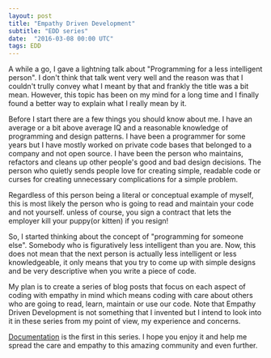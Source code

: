 ```yaml
---
layout: post
title: "Empathy Driven Development"
subtitle: "EDD series"
date:  "2016-03-08 00:00 UTC"
tags: EDD
---
```


A while a go, I gave a lightning talk about "Programming for a less
intelligent person". I don't think that talk went very well and the reason was that I couldn't
trully convey what I meant by that and frankly the title was a bit mean. However, this topic has been on my
mind for a long time and I finally found a better way to explain what I really mean
by it.

Before I start there are a few things you should know about me. I have an average or a bit above average IQ and a reasonable knowledge of
programming and design patterns. I have been a programmer for some years but I have mostly worked on private code bases that
belonged to a company and not open source. I have been the person who maintains, refactors and cleans up other people's
good and bad design decisions. The person who quietly sends people love for creating simple, readable code or
curses for creating unnecessary complications for a simple problem.

Regardless of this person being a literal or conceptual example of
myself, this is most likely the person who is going to read and maintain
your code and not yourself. unless of course, you sign a contract that lets the employer kill your puppy(or
kitten) if you resign!

So, I started thinking about the concept of "programming for someone
else". Somebody who is figuratively less intelligent than you are. Now,
this does not mean that the next person is actually less intelligent or
less knowledgeable, it only means that you try to come up with simple
designs and be very descriptive when you write a piece of code.

My plan is to create a series of blog posts that focus on each aspect
of coding with empathy in mind which means coding with care about others who are
going to read, learn, maintain or use our code. Note that Empathy Driven Development is not something
that I invented but I intend to look into it in these series from my point of view, my experience
and concerns.

[Documentation](http://sjahandideh.github.io/2016/04/08/edd-documentation.html) is the first in this series. I hope you enjoy it and help
me spread the care and empathy to this amazing community and even further.
